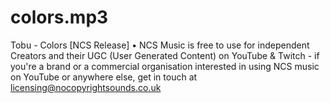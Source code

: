 # colors.mp3

Tobu - Colors [NCS Release]
• NCS Music is free to use for independent Creators and their UGC (User Generated Content) on YouTube & Twitch - if you're a brand or a commercial organisation interested in using NCS music on YouTube or anywhere else, get in touch at licensing@nocopyrightsounds.co.uk

